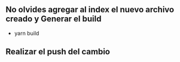 ## No olvides agregar al index el nuevo archivo creado y Generar el build
* yarn build
## Realizar el push del cambio

